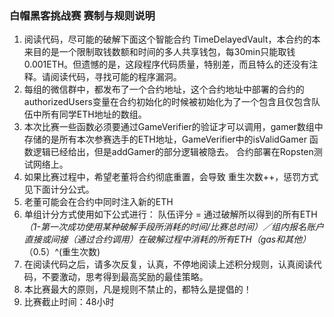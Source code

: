 ### 白帽黑客挑战赛 赛制与规则说明

1. 阅读代码，尽可能的破解下面这个智能合约 TimeDelayedVault，本合约的本来目的是一个限制取钱数额和时间的多人共享钱包，每30min只能取钱0.001ETH。但遗憾的是，这段程序代码质量，特别差，而且特么的还没有注释。请阅读代码，寻找可能的程序漏洞。
2. 每组的微信群中，都发布了一个合约地址，这个合约地址中部署的合约的authorizedUsers变量在合约初始化的时候被初始化为了一个包含且仅包含队伍中所有同学ETH地址的数组。
3. 本次比赛一些函数必须要通过GameVerifier的验证才可以调用，gamer数组中存储的是所有本次参赛选手的ETH地址，GameVerifier中的isValidGamer 函数逻辑已经给出，但是addGamer的部分逻辑被隐去。
合约部署在Ropsten测试网络上。
4. 如果比赛过程中，希望老董将合约彻底重置，会导致 重生次数++，惩罚方式见下面计分公式。
5. 老董可能会在合约中同时注入新的ETH
6. 单组计分方式使用如下公式进行：
    队伍评分 = 通过破解所以得到的所有ETH *（1-第一次成功使用某种破解手段所消耗的时间/比赛总时间）／组内报名账户直接或间接（通过合约调用）在破解过程中消耗的所有ETH（gas和其他）*（0.5）^(重生次数)
7. 在阅读代码之后，请多次反复，认真，不停地阅读上述积分规则，认真阅读代码，不要激动，思考得到最高奖励的最佳策略。
8. 本比赛最大的原则，凡是规则不禁止的，都特么是提倡的！
9. 比赛截止时间：48小时
